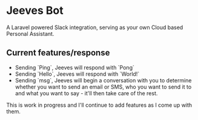 # Jeeves Bot
A Laravel powered Slack integration, serving as your own Cloud based Personal Assistant.

## Current features/response
<ul>
<li>Sending `Ping`, Jeeves will respond with `Pong`</li>
<li>Sending `Hello`, Jeeves will respond with `World!`</li>
<li>Sending `msg`, Jeeves will begin a conversation with you to determine whether you want to send an email or SMS, who you want to send it to and what you want to say - it'll then take care of the rest.</li>
</ul>

<p>This is work in progress and I'll continue to add features as I come up with them.</p>